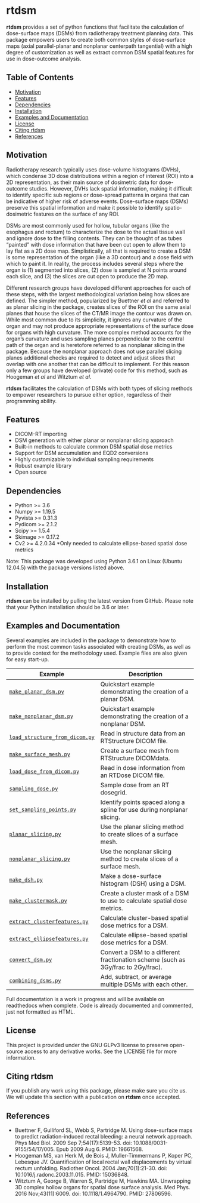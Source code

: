 # rtdsm
**rtdsm** provides a set of python functions that facilitate the calculation of dose-surface maps (DSMs) from radiotherapy treatment planning data. This package empowers users to create both common styles of dose-surface maps (axial parallel-planar and nonplanar centerpath tangential) with a high degree of customization as well as extract common DSM spatial features for use in dose-outcome analysis.

## Table of Contents
* [Motivation](#motivation)
* [Features](#features)
* [Dependencies](#dependencies)
* [Installation](#installation)
* [Examples and Documentation](#examples-and-documentation)
* [License](#license)
* [Citing rtdsm](#citing-rtdsm)
* [References](#references)

## Motivation
Radiotherapy research typically uses dose-volume histograms (DVHs), which condense 3D dose distributions within a region of interest (ROI) into a 2D representation, as their main source of dosimetric data for dose-outcome studies. However, DVHs lack spatial information, making it difficult to identify specific sub regions or dose-spread patterns in organs that can be indicative of higher risk of adverse events. Dose-surface maps (DSMs) preserve this spatial information and make it possible to identify spatio-dosimetric features on the surface of any ROI.

DSMs are most commonly used for hollow, tubular organs (like the esophagus and rectum) to characterize the dose to the actual tissue wall and ignore dose to the filling contents. They can be thought of as tubes “painted” with dose information that have been cut open to allow them to lay flat as a 2D dose map. Simplistically, all that is required to create a DSM is some representation of the organ (like a 3D contour) and a dose field with which to paint it. In reality, the process includes several steps where the organ is (1) segmented into slices, (2) dose is sampled at N points around each slice, and (3) the slices are cut open to produce the 2D map.

Different research groups have developed different approaches for each of these steps, with the largest methodological variation being how slices are defined. The simpler method, popularized by Buettner *et al* and referred to as planar slicing in the package, creates slices of the ROI on the same axial planes that house the slices of the CT/MR image the contour was drawn on. While most common due to its simplicity, it ignores any curvature of the organ and may not produce appropriate representations of the surface dose for organs with high curvature. The more complex method accounts for the organ’s curvature and uses sampling planes perpendicular to the central path of the organ and is heretofore referred to as nonplanar slicing in the package. Because the nonplanar approach does not use parallel slicing planes additional checks are required to detect and adjust slices that overlap with one another that can be difficult to implement. For this reason only a few groups have developed (private) code for this method, such as Hoogeman *et al* and Witztum *et al*.

**rtdsm** facilitates the calculation of DSMs with both types of slicing methods to empower researchers to pursue either option, regardless of their programming ability.

## Features
- DICOM-RT importing
- DSM generation with either planar or nonplanar slicing approach 
- Built-in methods to calculate common DSM spatial dose metrics
- Support for DSM accumulation and EQD2 conversions
- Highly customizable to individual sampling requirements 
- Robust example library
- Open source

## Dependencies
- Python >= 3.6
- Numpy >= 1.19.5
- Pyvista >= 0.31.3
- Pydicom >= 2.1.2
- Scipy >= 1.5.4
- Skimage >= 0.17.2
- Cv2  >= 4.2.0.34	*Only needed to calculate ellipse-based spatial dose metrics

Note: This package was developed using Python 3.6.1 on Linux (Ubuntu 12.04.5) with the package versions listed above.

## Installation
**rtdsm** can be installed by pulling the latest version from GitHub. Please note that your Python installation should be 3.6 or later.

## Examples and Documentation
Several examples are included in the package to demonstrate how to perform the most common tasks associated with creating DSMs, as well as to provide context for the methodology used. Example files are also given for easy start-up.

| Example| Description | 
| --- | --- | 
| [`make_planar_dsm.py`](examples/make_planar_dsm.py) | Quickstart example demonstrating the creation of a planar DSM. | 
| [`make_nonplanar_dsm.py`](examples/make_nonplanar_dsm.py) | Quickstart example demonstrating the creation of a nonplanar DSM. |
| [`load_structure_from_dicom.py`](examples/load_structure_from_dicom.py) | Read in structure data from an RTStructure DICOM file. |
| [`make_surface_mesh.py`](examples/make_surface_mesh.py) | Create a surface mesh from RTStructure DICOMdata. |
| [`load_dose_from_dicom.py`](examples/load_dose_from_dicom.py) | Read in dose information from an RTDose DICOM file. |
| [`sampling_dose.py`](examples/sampling_dose.py) | Sample dose from an RT dosegrid. |
| [`set_sampling_points.py`](examples/set_sampling_points.py) | Identify points spaced along a spline for use during nonplanar slicing. |
| [`planar_slicing.py`](examples/planar_slicing.py) | Use the planar slicing method to create slices of a surface mesh. |
| [`nonplanar_slicing.py`](examples/nonplanar_slicing.py) | Use the nonplanar slicing method to create slices of a surface mesh. |
| [`make_dsh.py`](examples/make_dsh.py) | Make a dose-surface histogram (DSH) using a DSM. |
| [`make_clustermask.py`](examples/make_clustermask.py) | Create a cluster mask of a DSM to use to calculate spatial dose metrics. |
| [`extract_clusterfeatures.py`](examples/extract_clusterfeatures.py) |  Calculate cluster-based spatial dose metrics for a DSM. |
| [`extract_ellipsefeatures.py`](examples/extract_ellipsefeatures.py) | Calculate ellipse-based spatial dose metrics for a DSM. |
| [`convert_dsm.py`](examples/convert_dsm.py) | Convert a DSM to a different fractionation scheme (such as 3Gy/frac to 2Gy/frac). |
| [`combining_dsms.py`](examples/combining_dsms.py) | Add, subtract, or average multiple DSMs with each other. |

Full documentation is a work in progress and will be available on readthedocs when complete. Code is already documented and commented, just not formatted as HTML.

## License
This project is provided under the GNU GLPv3 license to preserve open-source access to any derivative works. See the LICENSE file for more information.

## Citing rtdsm
If you publish any work using this package, please make sure you cite us. We will update this section with a publication on **rtdsm** once accepted.

## References
- Buettner F, Gulliford SL, Webb S, Partridge M. Using dose-surface maps to predict radiation-induced rectal bleeding: a neural network approach. Phys Med Biol. 2009 Sep 7;54(17):5139-53. doi: 10.1088/0031-9155/54/17/005. Epub 2009 Aug 6. PMID: 19661568.
- Hoogeman MS, van Herk M, de Bois J, Muller-Timmermans P, Koper PC, Lebesque JV. Quantification of local rectal wall displacements by virtual rectum unfolding. Radiother Oncol. 2004 Jan;70(1):21-30. doi: 10.1016/j.radonc.2003.11.015. PMID: 15036848.
- Witztum A, George B, Warren S, Partridge M, Hawkins MA. Unwrapping 3D complex hollow organs for spatial dose surface analysis. Med Phys. 2016 Nov;43(11):6009. doi: 10.1118/1.4964790. PMID: 27806596.
